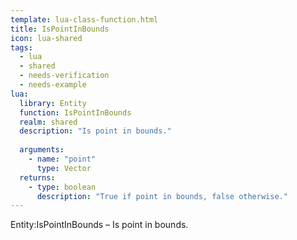 ```yaml
---
template: lua-class-function.html
title: IsPointInBounds
icon: lua-shared
tags:
  - lua
  - shared
  - needs-verification
  - needs-example
lua:
  library: Entity
  function: IsPointInBounds
  realm: shared
  description: "Is point in bounds."
  
  arguments:
    - name: "point"
      type: Vector
  returns:
    - type: boolean
      description: "True if point in bounds, false otherwise."
---
```


<div class="lua__search__keywords">
Entity:IsPointInBounds &#x2013; Is point in bounds.
</div>
